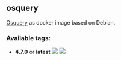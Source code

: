 osquery
---

[Osquery](https://osquery.io) as docker image based on Debian.

### Available tags:
- **4.7.0** or **latest** ![](https://img.shields.io/microbadger/layers/magnaz/osquery/4.7.0) ![](https://img.shields.io/docker/image-size/magnaz/osquery/4.7.0)
